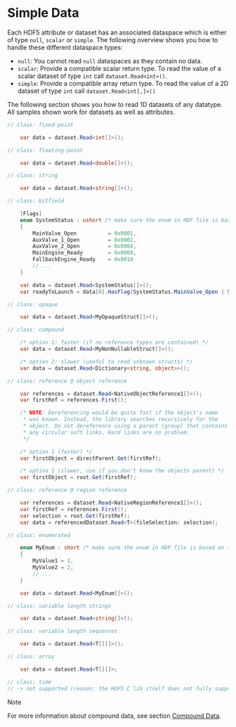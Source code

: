 # Simple Data

Each HDF5 attribute or dataset has an associated dataspace which is either of type `null`, `scalar` or `simple`. The following overview shows you how to handle these different dataspace types:

- `null`: You cannot read `null` dataspaces as they contain no data.
- `scalar`: Provide a compatible scalar return type. To read the value of a scalar dataset of type `int` call `dataset.Read<int>()`.
- `simple`: Provide a compatible array return type. To read the value of a 2D dataset of type `int` call `dataset.Read<int[,]>()`

The following section shows you how to read 1D datasets of any datatype. All samples shown work for datasets as well as attributes.

```cs
// class: fixed-point

    var data = dataset.Read<int[]>();

// class: floating-point

    var data = dataset.Read<double[]>();

// class: string

    var data = dataset.Read<string[]>();

// class: bitfield

    [Flags]
    enum SystemStatus : ushort /* make sure the enum in HDF file is based on the same type */
    {
        MainValve_Open          = 0x0001,
        AuxValve_1_Open         = 0x0002,
        AuxValve_2_Open         = 0x0004,
        MainEngine_Ready        = 0x0008,
        FallbackEngine_Ready    = 0x0010
        // ...
    }

    var data = dataset.Read<SystemStatus[]>();
    var readyToLaunch = data[0].HasFlag(SystemStatus.MainValve_Open | SystemStatus.MainEngine_Ready);

// class: opaque

    var data = dataset.Read<MyOpaqueStruct[]>();

// class: compound

    /* option 1: faster (if no reference types are contained) */
    var data = dataset.Read<MyNonNullableStruct[]>();

    /* option 2: slower (useful to read unknown structs) */
    var data = dataset.Read<Dictionary<string, object>>();

// class: reference @ object reference

    var references = dataset.Read<NativeObjectReference1[]>();
    var firstRef = references.First();

    /* NOTE: Dereferencing would be quite fast if the object's name
     * was known. Instead, the library searches recursively for the  
     * object. Do not dereference using a parent (group) that contains
     * any circular soft links. Hard links are no problem.
     */

    /* option 1 (faster) */
    var firstObject = directParent.Get(firstRef);

    /* option 1 (slower, use if you don't know the objects parent) */
    var firstObject = root.Get(firstRef);

// class: reference @ region reference

    var references = dataset.Read<NativeRegionReference1[]>();
    var firstRef = references.First();
    var selection = root.Get(firstRef);
    var data = referencedDataset.Read<T>(fileSelection: selection);

// class: enumerated

    enum MyEnum : short /* make sure the enum in HDF file is based on the same type */
    {
        MyValue1 = 1,
        MyValue2 = 2,
        // ...
    }

    var data = dataset.Read<MyEnum[]>();

// class: variable length strings

    var data = dataset.Read<string[]>();

// class: variable length sequences

    var data = dataset.Read<T[][]>();

// class: array

    var data = dataset.Read<T[][]>;

// class: time
// -> not supported (reason: the HDF5 C lib itself does not fully support H5T_TIME)
```
> [!NOTE]
> For more information about compound data, see section [Compound Data](compound.md).